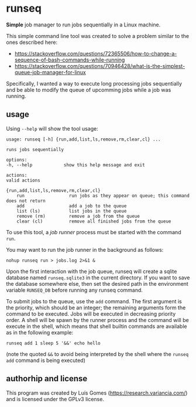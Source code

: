 # runseq

**Simple** job manager to run jobs sequentially in a Linux machine.

This simple command line tool was created to solve a problem similar to the ones described here:

- https://stackoverflow.com/questions/72365506/how-to-change-a-sequence-of-bash-commands-while-running
- https://stackoverflow.com/questions/70946428/what-is-the-simplest-queue-job-manager-for-linux

Specifically, I wanted a way to execute long processing jobs sequentially and be able to modify the queue of upcomming jobs while a job was running.

## usage

Using `--help` will show the tool usage:


    usage: runseq [-h] {run,add,list,ls,remove,rm,clear,cl} ...

    runs jobs sequentially

    options:
    -h, --help            show this help message and exit

    actions:
    valid actions

    {run,add,list,ls,remove,rm,clear,cl}
        run                 run jobs as they appear on queue; this command does not return
        add                 add a job to the queue
        list (ls)           list jobs in the queue
        remove (rm)         remove a job from the queue
        clear (cl)          remove all finished jobs from the queue


To use this tool, a *job runner* process must be started with the command `run`.

You may want to run the job runner in the background as follows:

    nohup runseq run > jobs.log 2>&1 &

Upon the first interaction with the job queue, runseq will create a sqlite database named `runseq.sqlite3` in the current directory.  If you want to save the database somewhere else, then set the desired path in the environment variable `RUNSEQ_DB` before running any runseq command.

To submit jobs to the queue, use the `add` command.  The first argument is the priority, which should be an integer; the remaining arguments form the command to be executed. Jobs will be executed in decreasing priority order. A shell will be spawn by the runner process and the command will be execute in the shell, which means that shell builtin commands are available as in the following example:

    runseq add 1 sleep 5 '&&' echo hello 

(note the quoted `&&` to avoid being interpreted by the shell where the `runseq add` command is being executed)

## authorhip and license

This program was created by Luís Gomes (https://research.variancia.com/) and is licensed under the GPLv3 license.



